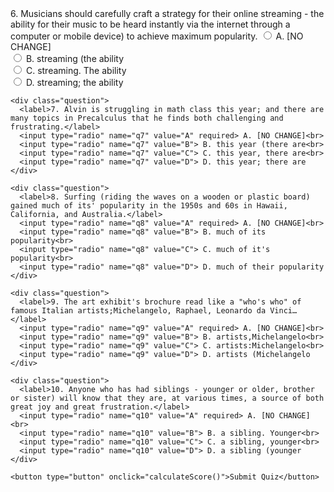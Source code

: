 <div class="question">
      <label>6. Musicians should carefully craft a strategy for their online streaming - the ability for their music to be heard instantly via the internet through a computer or mobile device) to achieve maximum popularity.</label>
      <input type="radio" name="q6" value="A" required> A. [NO CHANGE]<br>
      <input type="radio" name="q6" value="B"> B. streaming (the ability<br>
      <input type="radio" name="q6" value="C"> C. streaming. The ability<br>
      <input type="radio" name="q6" value="D"> D. streaming; the ability
    </div>

    <div class="question">
      <label>7. Alvin is struggling in math class this year; and there are many topics in Precalculus that he finds both challenging and frustrating.</label>
      <input type="radio" name="q7" value="A" required> A. [NO CHANGE]<br>
      <input type="radio" name="q7" value="B"> B. this year (there are<br>
      <input type="radio" name="q7" value="C"> C. this year, there are<br>
      <input type="radio" name="q7" value="D"> D. this year; there are
    </div>

    <div class="question">
      <label>8. Surfing (riding the waves on a wooden or plastic board) gained much of its' popularity in the 1950s and 60s in Hawaii, California, and Australia.</label>
      <input type="radio" name="q8" value="A" required> A. [NO CHANGE]<br>
      <input type="radio" name="q8" value="B"> B. much of its popularity<br>
      <input type="radio" name="q8" value="C"> C. much of it's popularity<br>
      <input type="radio" name="q8" value="D"> D. much of their popularity
    </div>

    <div class="question">
      <label>9. The art exhibit's brochure read like a "who's who" of famous Italian artists;Michelangelo, Raphael, Leonardo da Vinci…</label>
      <input type="radio" name="q9" value="A" required> A. [NO CHANGE]<br>
      <input type="radio" name="q9" value="B"> B. artists,Michelangelo<br>
      <input type="radio" name="q9" value="C"> C. artists:Michelangelo<br>
      <input type="radio" name="q9" value="D"> D. artists (Michelangelo
    </div>

    <div class="question">
      <label>10. Anyone who has had siblings - younger or older, brother or sister) will know that they are, at various times, a source of both great joy and great frustration.</label>
      <input type="radio" name="q10" value="A" required> A. [NO CHANGE]<br>
      <input type="radio" name="q10" value="B"> B. a sibling. Younger<br>
      <input type="radio" name="q10" value="C"> C. a sibling, younger<br>
      <input type="radio" name="q10" value="D"> D. a sibling (younger
    </div>

    <button type="button" onclick="calculateScore()">Submit Quiz</button>
  </form>

  <div class="result" id="result"></div>

  <script>
    const correctAnswers = {
      q1: 'D',
      q2: 'C',
      q3: 'A',
      q4: 'C',
      q5: 'A',
      q6: 'B',
      q7: 'D',
      q8: 'B',
      q9: 'C',
      q10: 'D',
      q11: 'A',
      q12: 'C'
    };

    function calculateScore() {
      const form = document.getElementById('quizForm');
      const resultDiv = document.getElementById('result');
      const email = form.email.value;

      if (!email) {
        alert('Please enter your email before submitting the quiz.');
        return;
      }

      let score = 0;

      Object.keys(correctAnswers).forEach(question => {
        const userAnswer = form[question]?.value;
        if (userAnswer === correctAnswers[question]) {
          score += 10;
        }
      });

      resultDiv.textContent = Your total score is: ${score}/100;
    }
  </script>
</body>
</html>
